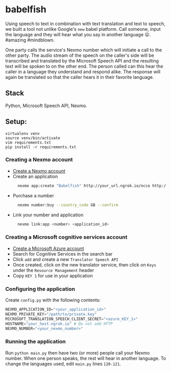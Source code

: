 # babelfish

Using speech to text in combination with text translation and text to speech, we built a tool not unlike Google's `new` babel platform. Call someone, input the language and they will hear what you say in another language 😮. #amazing #mindblown.

One party calls the service's Nexmo number which will initiate a call to the other party. The audio stream of the speech on the caller's side will be transcribed and translated by the Microsoft Speech API and the resulting text will be spoken to on the other end. The person called can this hear the caller in a language they understand and respond alike. The response will again be translated so that the caller hears it in their favorite language.

## Stack 

Python, Microsoft Speech API, Nexmo. 

## Setup:

```
virtualenv venv
source venv/bin/activate
vim requirements.txt
pip install -r requirements.txt
```

### Creating a Nexmo account

* [Create a Nexmo account](https://dashboard.nexmo.com/sign-up)
* Create an application
  ```bash
    nexmo app:create "Babelfish" http://your_url.ngrok.io/ncco http://your_url.ngrok.io/event --keyfile private.key
  ```
* Purchase a number
  ```bash
    nexmo number:buy --country_code GB --confirm
  ```
* Link your number and application
  ```bash
    nexmo link:app <number> <application_id>
  ```

### Creating a Microsoft cognitive services account

* [Create a Microsoft Azure account](https://portal.azure.com)
* Search for Cognitive Services in the search bar
* Click `add` and create a new `Translator Speech API`
* Once created, click on the new translator service, then click on `Keys` under the `Resource Management` header
* Copy `KEY 1` for use in your application

### Configuring the application

Create `config.py` with the following contents:

```python
NEXMO_APPLICATION_ID="<your_application_id>"
NEXMO_PRIVATE_KEY="/path/to/private.key"
MICROSOFT_TRANSLATION_SPEECH_CLIENT_SECRET="<azure_KEY_1>"
HOSTNAME="your_host.ngrok.io" # Do not add HTTP
NEXMO_NUMBER="<your_nexmo_number>"
```

### Running the application

Run `python main.py` then have two (or more) people call your Nexmo number. When one person speaks, the rest will hear in another language. To change the languages used, edit `main.py` lines `120-121`.
